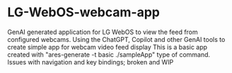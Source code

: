 # LG-WebOS-webcam-app
GenAI generated application for LG WebOS to view the feed from configured webcams.
Using the ChatGPT, Copilot and other GenAI tools to create simple app for webcam video feed display
This is a basic app created with "ares-generate -t basic ./sampleApp" type of command. Issues with navigation and key bindings; broken and WIP
